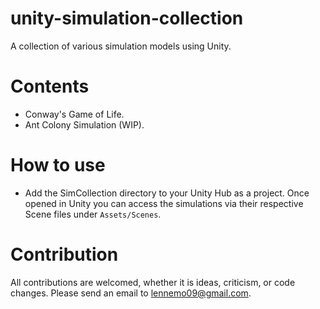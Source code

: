 # unity-simulation-collection
A collection of various simulation models using Unity.

# Contents
- Conway's Game of Life.
- Ant Colony Simulation (WIP).

# How to use
- Add the SimCollection directory to your Unity Hub as a project. Once opened in Unity you can access the simulations via their respective Scene files under `Assets/Scenes`.

# Contribution
All contributions are welcomed, whether it is ideas, criticism, or code changes. Please send an email to lennemo09@gmail.com.

